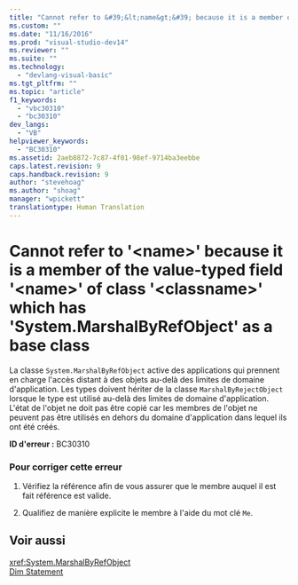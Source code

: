 ```yaml
---
title: "Cannot refer to &#39;&lt;name&gt;&#39; because it is a member of the value-typed field &#39;&lt;name&gt;&#39; of class &#39;&lt;classname&gt;&#39; which has &#39;System.MarshalByRefObject&#39; as a base class | Microsoft Docs"
ms.custom: ""
ms.date: "11/16/2016"
ms.prod: "visual-studio-dev14"
ms.reviewer: ""
ms.suite: ""
ms.technology: 
  - "devlang-visual-basic"
ms.tgt_pltfrm: ""
ms.topic: "article"
f1_keywords: 
  - "vbc30310"
  - "bc30310"
dev_langs: 
  - "VB"
helpviewer_keywords: 
  - "BC30310"
ms.assetid: 2aeb8872-7c87-4f01-98ef-9714ba3eebbe
caps.latest.revision: 9
caps.handback.revision: 9
author: "stevehoag"
ms.author: "shoag"
manager: "wpickett"
translationtype: Human Translation
---
```

# Cannot refer to &#39;&lt;name&gt;&#39; because it is a member of the value-typed field &#39;&lt;name&gt;&#39; of class &#39;&lt;classname&gt;&#39; which has &#39;System.MarshalByRefObject&#39; as a base class
La classe `System.MarshalByRefObject` active des applications qui prennent en charge l'accès distant à des objets au\-delà des limites de domaine d'application.  Les types doivent hériter de la classe `MarshalByRejectObject` lorsque le type est utilisé au\-delà des limites de domaine d'application.  L'état de l'objet ne doit pas être copié car les membres de l'objet ne peuvent pas être utilisés en dehors du domaine d'application dans lequel ils ont été créés.  
  
 **ID d'erreur :** BC30310  
  
### Pour corriger cette erreur  
  
1.  Vérifiez la référence afin de vous assurer que le membre auquel il est fait référence est valide.  
  
2.  Qualifiez de manière explicite le membre à l'aide du mot clé `Me`.  
  
## Voir aussi  
 <xref:System.MarshalByRefObject>   
 [Dim Statement](../../../visual-basic/language-reference/statements/dim-statement.md)